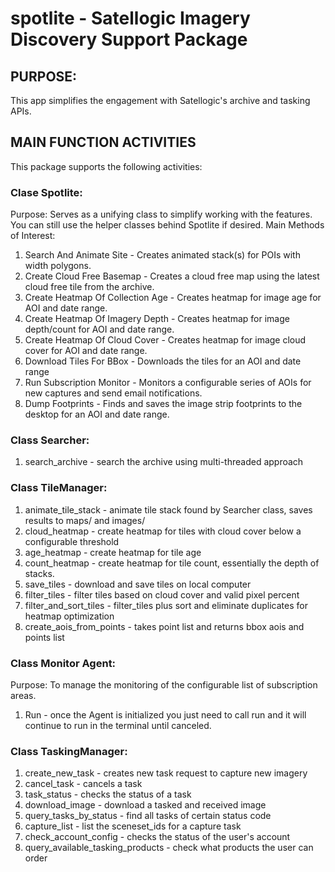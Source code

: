 # spotlite - Satellogic Imagery Discovery Support Package

## PURPOSE:
This app simplifies the engagement with Satellogic's archive and tasking APIs.


## MAIN FUNCTION ACTIVITIES
This package supports the following activities:

### Clase Spotlite:
Purpose: Serves as a unifying class to simplify working with the features.  You can still use the helper 
classes behind Spotlite if desired.
Main Methods of Interest:
1) Search And Animate Site - Creates animated stack(s) for POIs with width polygons.
2) Create Cloud Free Basemap - Creates a cloud free map using the latest cloud free tile from the archive.
3) Create Heatmap Of Collection Age - Creates heatmap for image age for AOI and date range.
4) Create Heatmap Of Imagery Depth - Creates heatmap for image depth/count for AOI and date range.
5) Create Heatmap Of Cloud Cover - Creates heatmap for image cloud cover for AOI and date range.
6) Download Tiles For BBox - Downloads the tiles for an AOI and date range
7) Run Subscription Monitor - Monitors a configurable series of AOIs for new captures and send email notifications.
8) Dump Footprints - Finds and saves the image strip footprints to the desktop for an AOI and date range.

### Class Searcher:
1) search_archive - search the archive using multi-threaded approach

### Class TileManager:
1) animate_tile_stack - animate tile stack found by Searcher class, saves results to maps/ and images/
2) cloud_heatmap - create heatmap for tiles with cloud cover below a configurable threshold
3) age_heatmap - create heatmap for tile age
4) count_heatmap - create heatmap for tile count, essentially the depth of stacks.
5) save_tiles - download and save tiles on local computer
6) filter_tiles - filter tiles based on cloud cover and valid pixel percent
7) filter_and_sort_tiles - filter_tiles plus sort and eliminate duplicates for heatmap optimization
8) create_aois_from_points - takes point list and returns bbox aois and points list

### Class Monitor Agent:
Purpose: To manage the monitoring of the configurable list of subscription areas.
1) Run - once the Agent is initialized you just need to call run and it will continue to run in the terminal until canceled.

### Class TaskingManager:
1) create_new_task - creates new task request to capture new imagery
2) cancel_task - cancels a task
3) task_status - checks the status of a task
4) download_image - download a tasked and received image
5) query_tasks_by_status - find all tasks of certain status code
6) capture_list - list the sceneset_ids for a capture task
7) check_account_config - checks the status of the user's account
8) query_available_tasking_products - check what products the user can order


